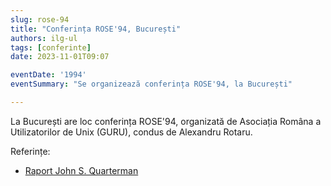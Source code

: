 ```yaml
---
slug: rose-94
title: "Conferința ROSE'94, București"
authors: ilg-ul
tags: [conferinte]
date: 2023-11-01T09:07

eventDate: '1994'
eventSummary: "Se organizează conferința ROSE'94, la București"

---
```


La București are loc conferința ROSE'94, organizată de Asociația Româna
a Utilizatorilor de Unix (GURU), condus de Alexandru Rotaru.

<!-- truncate -->

Referințe:

- [Raport John S. Quarterman](http://linux.punct.info/postrose.html)
